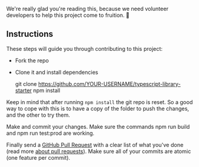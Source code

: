 We're really glad you're reading this, because we need volunteer developers to help this project come to fruition. 👏

## Instructions

These steps will guide you through contributing to this project:

- Fork the repo
- Clone it and install dependencies

  git clone https://github.com/YOUR-USERNAME/typescript-library-starter
  npm install

Keep in mind that after running `npm install` the git repo is reset. So a good way to cope with this is to have a copy of the folder to push the changes, and the other to try them.

Make and commit your changes. Make sure the commands npm run build and npm run test:prod are working.

Finally send a [GitHub Pull Request](https://github.com/alexjoverm/typescript-library-starter/compare?expand=1) with a clear list of what you've done (read more [about pull requests](https://help.github.com/articles/about-pull-requests/)). Make sure all of your commits are atomic (one feature per commit).
